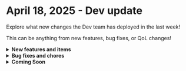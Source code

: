 # April 18, 2025 - Dev update

Explore what new changes the Dev team has deployed in the last week!

This can be anything from new features, bug fixes, or QoL changes!

<details>

<summary><strong>New features and items</strong></summary>

* **App Builder**
  * Minor styling changes to component side panel
  * Added properties setting to the markdown component

</details>

<details>

<summary><strong>Bug fixes and chores</strong></summary>

* **App Builder**
  * Additional fixes for the container resizing handler issue.
* **Crates**
  * Fixed issue where the Uncategorized filter did not show all crates in the category.
* **Dashboard**
  * Increased z-index for the sticky header for better visibility.

- **Forms**
  * Now only provides matching options if URL query parameter exists.
- **Integrations**
  * Fixed DNSFilter List Domains and Categories action response.
  * ServiceNow Integration: Removed test action from public.
- **Page Builder**
  * Fixed container resizing handler issue.
  * Fixed page query to be Workflow Inputs.
- **Workflows**
  * Prevented trigger query timeout from pack metadata.
  * Set `maxHeight` and `scrollable` to trigger tooltips.
  * Fixed and improved workflow list include/exclude filter.

</details>

<details>

<summary><strong>Coming Soon</strong></summary>

* Generic GraphQL Request Action to the Rewst Integration
* Improved workflow page and workflow results page search and filter
* Workflow executions dashboard widget
* PowerShell Interpreter
* Integrations:
  * Notion
  * Slide

</details>
